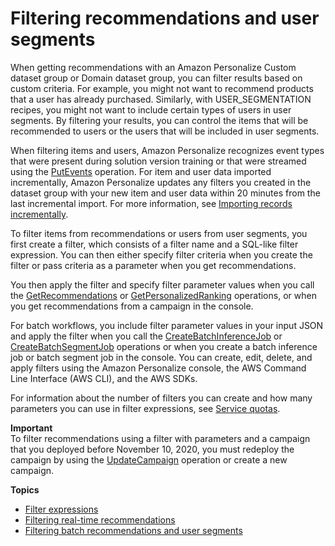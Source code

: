 # Filtering recommendations and user segments<a name="filter"></a>

When getting recommendations with an Amazon Personalize Custom dataset group or Domain dataset group, you can filter results based on custom criteria\. For example, you might not want to recommend products that a user has already purchased\. Similarly, with USER\_SEGMENTATION recipes, you might not want to include certain types of users in user segments\. By filtering your results, you can control the items that will be recommended to users or the users that will be included in user segments\. 

When filtering items and users, Amazon Personalize recognizes event types that were present during solution version training or that were streamed using the [PutEvents](API_UBS_PutEvents.md) operation\. For item and user data imported incrementally, Amazon Personalize updates any filters you created in the dataset group with your new item and user data within 20 minutes from the last incremental import\. For more information, see [Importing records incrementally](incremental-data-updates.md)\. 

 To filter items from recommendations or users from user segments, you first create a filter, which consists of a filter name and a SQL\-like filter expression\. You can then either specify filter criteria when you create the filter or pass criteria as a parameter when you get recommendations\. 

You then apply the filter and specify filter parameter values when you call the [GetRecommendations](API_RS_GetRecommendations.md) or [GetPersonalizedRanking](API_RS_GetPersonalizedRanking.md) operations, or when you get recommendations from a campaign in the console\. 

For batch workflows, you include filter parameter values in your input JSON and apply the filter when you call the [CreateBatchInferenceJob](API_CreateBatchInferenceJob.md) or [CreateBatchSegmentJob](API_CreateBatchSegmentJob.md) operations or when you create a batch inference job or batch segment job in the console\. You can create, edit, delete, and apply filters using the Amazon Personalize console, the AWS Command Line Interface \(AWS CLI\), and the AWS SDKs\.

For information about the number of filters you can create and how many parameters you can use in filter expressions, see [Service quotas](limits.md#limits-table)\.

**Important**  
To filter recommendations using a filter with parameters and a campaign that you deployed before November 10, 2020, you must redeploy the campaign by using the [UpdateCampaign](API_UpdateCampaign.md) operation or create a new campaign\.

**Topics**
+ [Filter expressions](filter-expressions.md)
+ [Filtering real\-time recommendations](filter-real-time.md)
+ [Filtering batch recommendations and user segments](filter-batch.md)